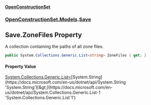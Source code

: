 #### [OpenConstructionSet](index.md 'index')
### [OpenConstructionSet.Models](index.md#OpenConstructionSet_Models 'OpenConstructionSet.Models').[Save](lSeaf7mywqVjOzlI14k6Ow.md 'OpenConstructionSet.Models.Save')
## Save.ZoneFiles Property
A collection containing the paths of all zone files.  
```csharp
public System.Collections.Generic.List<string> ZoneFiles { get; }
```
#### Property Value
[System.Collections.Generic.List&lt;](https://docs.microsoft.com/en-us/dotnet/api/System.Collections.Generic.List-1 'System.Collections.Generic.List`1')[System.String](https://docs.microsoft.com/en-us/dotnet/api/System.String 'System.String')[&gt;](https://docs.microsoft.com/en-us/dotnet/api/System.Collections.Generic.List-1 'System.Collections.Generic.List`1')
